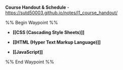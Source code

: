 **Course Handout & Schedule** - https://sutd50003.github.io/notes/l1_course_handout/

%% Begin Waypoint %%
- **[[CSS (Cascading Style Sheets)]]**

- **[[HTML (Hyper Text Markup Language)]]**

- **[[JavaScript]]**

%% End Waypoint %%